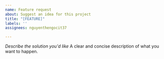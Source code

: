```yaml
---
name: Feature request
about: Suggest an idea for this project
title: "[FEATURE]"
labels: ''
assignees: nguyenthengocit37

---
```


*Describe the solution you'd like*
A clear and concise description of what you want to happen.
